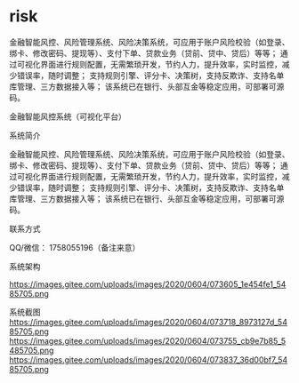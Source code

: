 # risk
金融智能风控、风险管理系统、风险决策系统，可应用于账户风险校验（如登录、绑卡、修改密码、提现等）、支付下单、贷款业务（贷前、贷中、贷后）等等； 通过可视化界面进行规则配置，无需繁琐开发，节约人力，提升效率，实时监控，减少错误率，随时调整； 支持规则引擎、评分卡、决策树，支持反欺诈、支持名单库管理、三方数据接入等； 该系统已在银行、头部互金等稳定应用，可部署可源码。


金融智能风控系统（可视化平台）

系统简介

金融智能风控、风险管理系统、风险决策系统，可应用于账户风险校验（如登录、绑卡、修改密码、提现等）、支付下单、贷款业务（贷前、贷中、贷后）等等； 通过可视化界面进行规则配置，无需繁琐开发，节约人力，提升效率，实时监控，减少错误率，随时调整； 支持规则引擎、评分卡、决策树，支持反欺诈、支持名单库管理、三方数据接入等； 该系统已在银行、头部互金等稳定应用，可部署可源码。

联系方式

QQ/微信： 1758055196（备注来意）

系统架构

https://images.gitee.com/uploads/images/2020/0604/073605_1e454fe1_5485705.png

系统截图
https://images.gitee.com/uploads/images/2020/0604/073718_8973127d_5485705.png
https://images.gitee.com/uploads/images/2020/0604/073755_cb9e7b85_5485705.png
https://images.gitee.com/uploads/images/2020/0604/073837_36d00bf7_5485705.png
